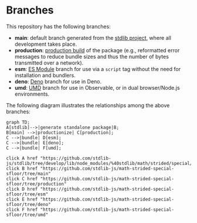 <!--

@license Apache-2.0

Copyright (c) 2022 The Stdlib Authors.

Licensed under the Apache License, Version 2.0 (the "License");
you may not use this file except in compliance with the License.
You may obtain a copy of the License at

    http://www.apache.org/licenses/LICENSE-2.0

Unless required by applicable law or agreed to in writing, software
distributed under the License is distributed on an "AS IS" BASIS,
WITHOUT WARRANTIES OR CONDITIONS OF ANY KIND, either express or implied.
See the License for the specific language governing permissions and
limitations under the License.

-->

# Branches

This repository has the following branches:

-   **main**: default branch generated from the [stdlib project][stdlib-url], where all development takes place.
-   **production**: [production build][production-url] of the package (e.g., reformatted error messages to reduce bundle sizes and thus the number of bytes transmitted over a network).
-   **esm**: [ES Module][esm-url] branch for use via a `script` tag without the need for installation and bundlers.
-   **deno**: [Deno][deno-url] branch for use in Deno.
-   **umd**: [UMD][umd-url] branch for use in Observable, or in dual browser/Node.js environments.

The following diagram illustrates the relationships among the above branches:

```mermaid
graph TD;
A[stdlib]-->|generate standalone package|B;
B[main] -->|productionize| C[production];
C -->|bundle| D[esm];
C -->|bundle| E[deno];
C -->|bundle| F[umd];

click A href "https://github.com/stdlib-js/stdlib/tree/develop/lib/node_modules/%40stdlib/math/strided/special/sfloor"
click B href "https://github.com/stdlib-js/math-strided-special-sfloor/tree/main"
click C href "https://github.com/stdlib-js/math-strided-special-sfloor/tree/production"
click D href "https://github.com/stdlib-js/math-strided-special-sfloor/tree/esm"
click E href "https://github.com/stdlib-js/math-strided-special-sfloor/tree/deno"
click F href "https://github.com/stdlib-js/math-strided-special-sfloor/tree/umd"
```

[stdlib-url]: https://github.com/stdlib-js/stdlib/tree/develop/lib/node_modules/%40stdlib/math/strided/special/sfloor
[production-url]: https://github.com/stdlib-js/math-strided-special-sfloor/tree/production
[deno-url]: https://github.com/stdlib-js/math-strided-special-sfloor/tree/deno
[umd-url]: https://github.com/stdlib-js/math-strided-special-sfloor/tree/umd
[esm-url]: https://github.com/stdlib-js/math-strided-special-sfloor/tree/esm
